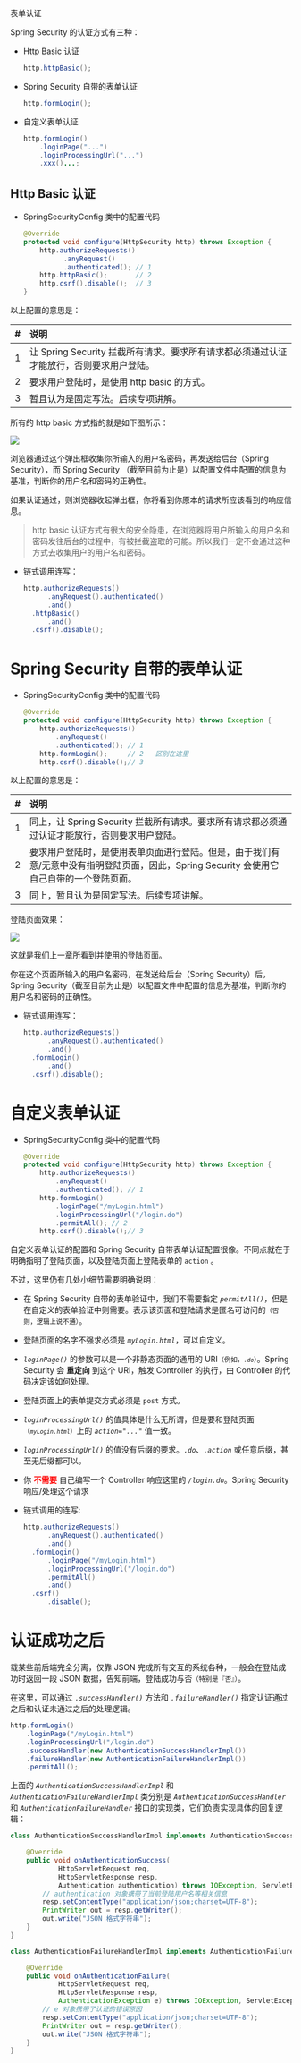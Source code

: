 <span class="title">表单认证</span>

Spring Security 的认证方式有三种：

- Http Basic 认证

  ```java
  http.httpBasic();
  ```

- Spring Security 自带的表单认证

  ```java
  http.formLogin();
  ```

- 自定义表单认证

  ```java
  http.formLogin()
      .loginPage("...")
      .loginProcessingUrl("...")
      .xxx()...;
  ```

## Http Basic 认证

- SpringSecurityConfig 类中的配置代码

  ```java
  @Override
  protected void configure(HttpSecurity http) throws Exception {
      http.authorizeRequests()
            .anyRequest()
            .authenticated(); // 1
      http.httpBasic();       // 2
      http.csrf().disable();  // 3
  }
  ```

以上配置的意思是：

| # | 说明 |
| :-: | :- |
| 1 | 让 Spring Security 拦截所有请求。要求所有请求都必须通过认证才能放行，否则要求用户登陆。|
| 2 | 要求用户登陆时，是使用 http basic 的方式。|
| 3 | 暂且认为是固定写法。后续专项讲解。|

所有的 http basic 方式指的就是如下图所示：

![](./img/spring-security-login-httpbasic.png)

浏览器通过这个弹出框收集你所输入的用户名密码，再发送给后台（Spring Security），而 Spring Security （截至目前为止是）以配置文件中配置的信息为基准，判断你的用户名和密码的正确性。

如果认证通过，则浏览器收起弹出框，你将看到你原本的请求所应该看到的响应信息。

> http basic 认证方式有很大的安全隐患，在浏览器将用户所输入的用户名和密码发往后台的过程中，有被拦截盗取的可能。所以我们一定不会通过这种方式去收集用户的用户名和密码。

- 链式调用连写：

  ```java
  http.authorizeRequests()
        .anyRequest().authenticated()
        .and()
    .httpBasic()
        .and()
    .csrf().disable();
  ```

# Spring Security 自带的表单认证

- SpringSecurityConfig 类中的配置代码

  ```java
  @Override
  protected void configure(HttpSecurity http) throws Exception {
      http.authorizeRequests()
          .anyRequest()
          .authenticated(); // 1
      http.formLogin();     // 2   区别在这里
      http.csrf().disable();// 3
  ```

以上配置的意思是：

| # | 说明 |
| :-: | :- |
| 1 | 同上，让 Spring Security 拦截所有请求。要求所有请求都必须通过认证才能放行，否则要求用户登陆。|
| 2 | 要求用户登陆时，是使用表单页面进行登陆。但是，由于我们有意/无意中没有指明登陆页面，因此，Spring Security 会使用它自己自带的一个登陆页面。|
| 3 | 同上，暂且认为是固定写法。后续专项讲解。|

登陆页面效果：

![](./img/spring-security-login-form.png)

这就是我们上一章所看到并使用的登陆页面。

你在这个页面所输入的用户名密码，在发送给后台（Spring Security）后，Spring Security（截至目前为止是）以配置文件中配置的信息为基准，判断你的用户名和密码的正确性。

- 链式调用连写：

  ```java
  http.authorizeRequests()
        .anyRequest().authenticated()
        .and()
    .formLogin()
        .and()
    .csrf().disable();
  ```


# 自定义表单认证

- SpringSecurityConfig 类中的配置代码

  ```java
  @Override
  protected void configure(HttpSecurity http) throws Exception {
      http.authorizeRequests()
          .anyRequest()
          .authenticated(); // 1
      http.formLogin()
          .loginPage("/myLogin.html")
          .loginProcessingUrl("/login.do")
          .permitAll(); // 2
      http.csrf().disable();// 3
  ```

自定义表单认证的配置和 Spring Security 自带表单认证配置很像。不同点就在于明确指明了登陆页面，以及登陆页面上登陆表单的 `action` 。

不过，这里仍有几处小细节需要明确说明：

- 在 Spring Security 自带的表单验证中，我们不需要指定 *`permitAll()`*，但是在自定义的表单验证中则需要。表示该页面和登陆请求是匿名可访问的<small>（否则，逻辑上说不通）</small>。

- 登陆页面的名字不强求必须是 *`myLogin.html`*，可以自定义。

- *`loginPage()`* 的参数可以是一个非静态页面的通用的 URI<small>（例如，*`.do`*）</small>。Spring Security 会 **重定向** 到这个 URI，触发 Controller 的执行，由 Controller 的代码决定该如何处理。

- 登陆页面上的表单提交方式必须是 `post` 方式。

- *`loginProcessingUrl()`* 的值具体是什么无所谓，但是要和登陆页面<small>（*`myLogin.html`*）</small>上的 *`action="..."`* 值一致。

- *`loginProcessingUrl()`* 的值没有后缀的要求。*`.do`*、*`.action`* 或任意后缀，甚至无后缀都可以。

- 你 <font color="red">**不需要**</font> 自己编写一个 Controller 响应这里的 *`/login.do`*。Spring Security 响应/处理这个请求

- 链式调用的连写:

  ```java
  http.authorizeRequests()
        .anyRequest().authenticated()
        .and()
    .formLogin()
        .loginPage("/myLogin.html")
        .loginProcessingUrl("/login.do")
        .permitAll()
        .and()
    .csrf()
        .disable();
  ```

# 认证成功之后

载某些前后端完全分离，仅靠 JSON 完成所有交互的系统各种，一般会在登陆成功时返回一段 JSON 数据，告知前端，登陆成功与否<small>（特别是『否』）</small>。

在这里，可以通过 *`.successHandler()`* 方法和 *`.failureHandler()`* 指定认证通过之后和认证未通过之后的处理逻辑。

```java
http.formLogin()
    .loginPage("/myLogin.html")
    .loginProcessingUrl("/login.do")
    .successHandler(new AuthenticationSuccessHandlerImpl())
    .failureHandler(new AuthenticationFailureHandlerImpl())
    .permitAll();
```

上面的 *`AuthenticationSuccessHandlerImpl`* 和 *`AuthenticationFailureHandlerImpl`* 类分别是 *`AuthenticationSuccessHandler`* 和 *`AuthenticationFailureHandler`* 接口的实现类，它们负责实现具体的回复逻辑：

```java
class AuthenticationSuccessHandlerImpl implements AuthenticationSuccessHandler {

    @Override
    public void onAuthenticationSuccess(
            HttpServletRequest req,
            HttpServletResponse resp,
            Authentication authentication) throws IOException, ServletException {
        // authentication 对象携带了当前登陆用户名等相关信息
        resp.setContentType("application/json;charset=UTF-8");
        PrintWriter out = resp.getWriter();
        out.write("JSON 格式字符串");
    }
}

class AuthenticationFailureHandlerImpl implements AuthenticationFailureHandler {

    @Override
    public void onAuthenticationFailure(
            HttpServletRequest req,
            HttpServletResponse resp,
            AuthenticationException e) throws IOException, ServletException {
        // e 对象携带了认证的错误原因
        resp.setContentType("application/json;charset=UTF-8");
        PrintWriter out = resp.getWriter();
        out.write("JSON 格式字符串");
    }
}
```
